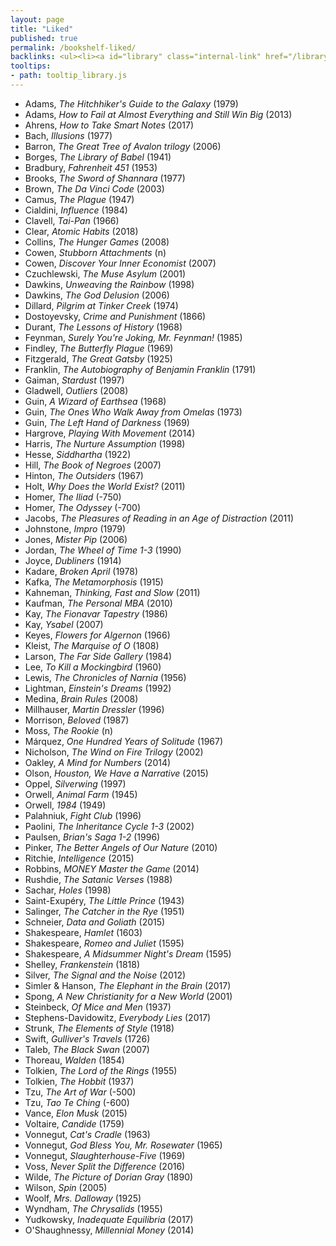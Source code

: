 ```yaml
---
layout: page
title: "Liked"
published: true
permalink: /bookshelf-liked/
backlinks: <ul><li><a id="library" class="internal-link" href="/library/">Library</a></li></ul>
tooltips: 
- path: tooltip_library.js
---
```


* Adams, *The Hitchhiker's Guide to the Galaxy* (1979)
* Adams, *How to Fail at Almost Everything and Still Win Big* (2013)
* Ahrens, *How to Take Smart Notes* (2017)
* Bach, *Illusions* (1977)
* Barron, *The Great Tree of Avalon trilogy* (2006)
* Borges, *The Library of Babel* (1941)
* Bradbury, *Fahrenheit 451* (1953)
* Brooks, *The Sword of Shannara* (1977)
* Brown, *The Da Vinci Code* (2003)
* Camus, *The Plague* (1947)
* Cialdini, *Influence* (1984)
* Clavell, *Tai-Pan* (1966)
* Clear, *Atomic Habits* (2018)
* Collins, *The Hunger Games* (2008)
* Cowen, *Stubborn Attachments* (n)
* Cowen, *Discover Your Inner Economist* (2007)
* Czuchlewski, *The Muse Asylum* (2001)
* Dawkins, *Unweaving the Rainbow* (1998)
* Dawkins, *The God Delusion* (2006)
* Dillard, *Pilgrim at Tinker Creek* (1974)
* Dostoyevsky, *Crime and Punishment* (1866)
* Durant, *The Lessons of History* (1968)
* Feynman, *Surely You're Joking, Mr. Feynman!* (1985)
* Findley, *The Butterfly Plague* (1969)
* Fitzgerald, *The Great Gatsby* (1925)
* Franklin, *The Autobiography of Benjamin Franklin* (1791)
* Gaiman, *Stardust* (1997)
* Gladwell, *Outliers* (2008)
* Guin, *A Wizard of Earthsea* (1968)
* Guin, *The Ones Who Walk Away from Omelas* (1973)
* Guin, *The Left Hand of Darkness* (1969)
* Hargrove, *Playing With Movement* (2014)
* Harris, *The Nurture Assumption* (1998)
* Hesse, *Siddhartha* (1922)
* Hill, *The Book of Negroes* (2007)
* Hinton, *The Outsiders* (1967)
* Holt, *Why Does the World Exist?* (2011)
* Homer, *The Iliad* (-750)
* Homer, *The Odyssey* (-700)
* Jacobs, *The Pleasures of Reading in an Age of Distraction* (2011)
* Johnstone, *Impro* (1979)
* Jones, *Mister Pip* (2006)
* Jordan, *The Wheel of Time 1-3* (1990)
* Joyce, *Dubliners* (1914)
* Kadare, *Broken April* (1978)
* Kafka, *The Metamorphosis* (1915)
* Kahneman, *Thinking, Fast and Slow* (2011)
* Kaufman, *The Personal MBA* (2010)
* Kay, *The Fionavar Tapestry* (1986)
* Kay, *Ysabel* (2007)
* Keyes, *Flowers for Algernon* (1966)
* Kleist, *The Marquise of O* (1808)
* Larson, *The Far Side Gallery* (1984)
* Lee, *To Kill a Mockingbird* (1960)
* Lewis, *The Chronicles of Narnia* (1956)
* Lightman, *Einstein's Dreams* (1992)
* Medina, *Brain Rules* (2008)
* Millhauser, *Martin Dressler* (1996)
* Morrison, *Beloved* (1987)
* Moss, *The Rookie* (n)
* Márquez, *One Hundred Years of Solitude* (1967)
* Nicholson, *The Wind on Fire Trilogy* (2002)
* Oakley, *A Mind for Numbers* (2014)
* Olson, *Houston, We Have a Narrative* (2015)
* Oppel, *Silverwing* (1997)
* Orwell, *Animal Farm* (1945)
* Orwell, *1984* (1949)
* Palahniuk, *Fight Club* (1996)
* Paolini, *The Inheritance Cycle 1-3* (2002)
* Paulsen, *Brian's Saga 1-2* (1996)
* Pinker, *The Better Angels of Our Nature* (2010)
* Ritchie, *Intelligence* (2015)
* Robbins, *MONEY Master the Game* (2014)
* Rushdie, *The Satanic Verses* (1988)
* Sachar, *Holes* (1998)
* Saint-Exupéry, *The Little Prince* (1943)
* Salinger, *The Catcher in the Rye* (1951)
* Schneier, *Data and Goliath* (2015)
* Shakespeare, *Hamlet* (1603)
* Shakespeare, *Romeo and Juliet* (1595)
* Shakespeare, *A Midsummer Night's Dream* (1595)
* Shelley, *Frankenstein* (1818)
* Silver, *The Signal and the Noise* (2012)
* Simler & Hanson, *The Elephant in the Brain* (2017)
* Spong, *A New Christianity for a New World* (2001)
* Steinbeck, *Of Mice and Men* (1937)
* Stephens-Davidowitz, *Everybody Lies* (2017)
* Strunk, *The Elements of Style* (1918)
* Swift, *Gulliver's Travels* (1726)
* Taleb, *The Black Swan* (2007)
* Thoreau, *Walden* (1854)
* Tolkien, *The Lord of the Rings* (1955)
* Tolkien, *The Hobbit* (1937)
* Tzu, *The Art of War* (-500)
* Tzu, *Tao Te Ching* (-600)
* Vance, *Elon Musk* (2015)
* Voltaire, *Candide* (1759)
* Vonnegut, *Cat's Cradle* (1963)
* Vonnegut, *God Bless You, Mr. Rosewater* (1965)
* Vonnegut, *Slaughterhouse-Five* (1969)
* Voss, *Never Split the Difference* (2016)
* Wilde, *The Picture of Dorian Gray* (1890)
* Wilson, *Spin* (2005)
* Woolf, *Mrs. Dalloway* (1925)
* Wyndham, *The Chrysalids* (1955)
* Yudkowsky, *Inadequate Equilibria* (2017)
* O'Shaughnessy, *Millennial Money* (2014)
